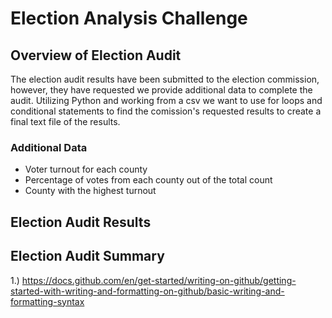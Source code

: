 # Election Analysis Challenge

## Overview of Election Audit
The election audit results have been submitted to the election commission, however, they have requested we provide additional data to complete the audit. Utilizing Python and working from a csv we want to use for loops and conditional statements to find the comission's requested results to create a final text file of the results. 
### Additional Data
- Voter turnout for each county
- Percentage of votes from each county out of the total count
- County with the highest turnout

## Election Audit Results

## Election Audit Summary

1.) https://docs.github.com/en/get-started/writing-on-github/getting-started-with-writing-and-formatting-on-github/basic-writing-and-formatting-syntax
